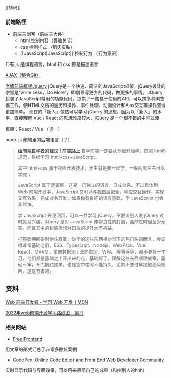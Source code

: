 ---
---

[[转码]]

### 前端路径

- 前端三剑客（前端三大件）
	- html 控制内容（骨骼关节）
	- css 控制样式 （肌肉皮肤）
	- [[JavaScript|JavaScript]] 控制行为 （行为意识）

只有 js 是编程语言，html 和 css 都是描述语言

[AJAX（整合Git）](https://www.bilibili.com/video/BV1zs411h74a?vd_source=edb3b9d2edcf09617c0c07c0499efd40)

[老牌前端框架Jquery](https://www.bilibili.com/video/BV1ey4y1k73p?spm_id_from=333.999.0.0&vd_source=edb3b9d2edcf09617c0c07c0499efd40)
	jQuery是一个快速、简洁的JavaScript框架。jQuery设计的宗旨是“write Less，Do More”，即倡导写更少的代码，做更多的事情。JQuery封装了JavaScript常用的功能代码，提供了一套易于使用的API，可以跨多种浏览器工作，使HTML文档的遍历和操作、事件处理、动画设计和Ajax交互等操作变得更加简单。 现在的「新人」依然可以学习 jQuery 的思想，因为以「新人」的水平，直接理解 Vue / React 的思想难度较大，jQuery 是一个很不错的中间过渡

框架：React / Vue （选一）

node. js 前端里的后端语言（？）

> [给前端自学者的建议 | 前端路上](http://refined-x.com/2019/02/27/%E7%BB%99%E5%89%8D%E7%AB%AF%E8%87%AA%E5%AD%A6%E8%80%85%E7%9A%84%E5%BB%BA%E8%AE%AE/)
> 自学前端一定要从基础开始学，按照 html5 规范，系统学习 html+css+JavaScript。
> 
> 其中 html+css 属于视图开发技术，天生就是要一起学，一般两周左右可以学完；
> 
> JavaScript 属于逻辑层，这是一门独立的语言，自成体系。不过具体到 Web 前端开发中，JavaScript 又可以与视图层配合，响应交互操作，实现交互效果，完成业务开发，如果你有良好的语言基础，学 JavaScript 也会非常快。
> 
> 学 JavaScript 开发网页，可以一并学习 jQuery，不要听别人说 jQuery 过时就没兴趣，jQuery 是对 JavaScript 非常良性的封装，虽然过时但至少无害，而且其中的封装思想对日后的提升大有裨益。
> 
> 打基础期间要耐得住寂寞，你学的这些东西相对当下的热门名词而言，会显得非常基础老旧，ES6、Typescript、Nodejs、WebPack、Vue、React、MVVM、单向数据流 / 双向绑定、WPA、等等等等，都不要急于学习，他们都是基础之上开出来的花，基础好了，理解这些东西顺理成章，基础不牢，专门摘花摘果，也是空中楼阁不能持久，尤其不要过早接触高级框架，这是有害的。



## 资料

[Web 前端开发者 - 学习 Web 开发丨MDN](https://developer.mozilla.org/zh-CN/docs/Learn/Front-end_web_developer)

[2022年web前端开发学习路线图 - 黑马](https://www.bilibili.com/read/cv10431130)

### 相关网站

- [Free Frontend](https://freefrontend.com/)

用文章的形式汇总了非常多酷炫案例

- [CodePen: Online Code Editor and Front End Web Developer Community](https://codepen.io/) 

实时显示代码与界面效果，可以用来展示自己的成果（和抄别人的hhh）